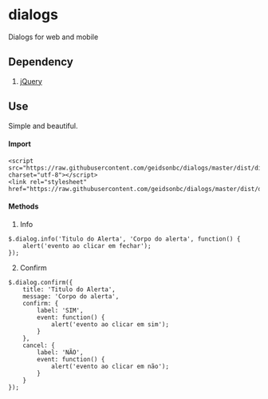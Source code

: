 # dialogs
Dialogs for web and mobile

## Dependency

1. [jQuery](https://jquery.com/download/)

## Use

Simple and beautiful.

#### Import
```
<script src="https://raw.githubusercontent.com/geidsonbc/dialogs/master/dist/dialogs.min.js" charset="utf-8"></script>
<link rel="stylesheet" href="https://raw.githubusercontent.com/geidsonbc/dialogs/master/dist/dialogs.min.css">
```

#### Methods
1. Info
```
$.dialog.info('Titulo do Alerta', 'Corpo do alerta', function() {
	alert('evento ao clicar em fechar');
});
```

2. Confirm
```
$.dialog.confirm({
	title: 'Titulo do Alerta',
	message: 'Corpo do alerta',
	confirm: {
		label: 'SIM',
		event: function() {
			alert('evento ao clicar em sim');
		}
	},
	cancel: {
		label: 'NÃO',
		event: function() {
			alert('evento ao clicar em não');
		}
	}
});
```
